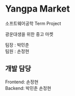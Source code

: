 # Yangpa Market

소프트웨어공학 Term Project <br>

광운대생을 위한 중고 마켓

팀장 : 박민춘 <br>
팀원 : 손정현

## 개발 담당
Frontend: 손정현 <br>
Backend: 박민춘 손정현